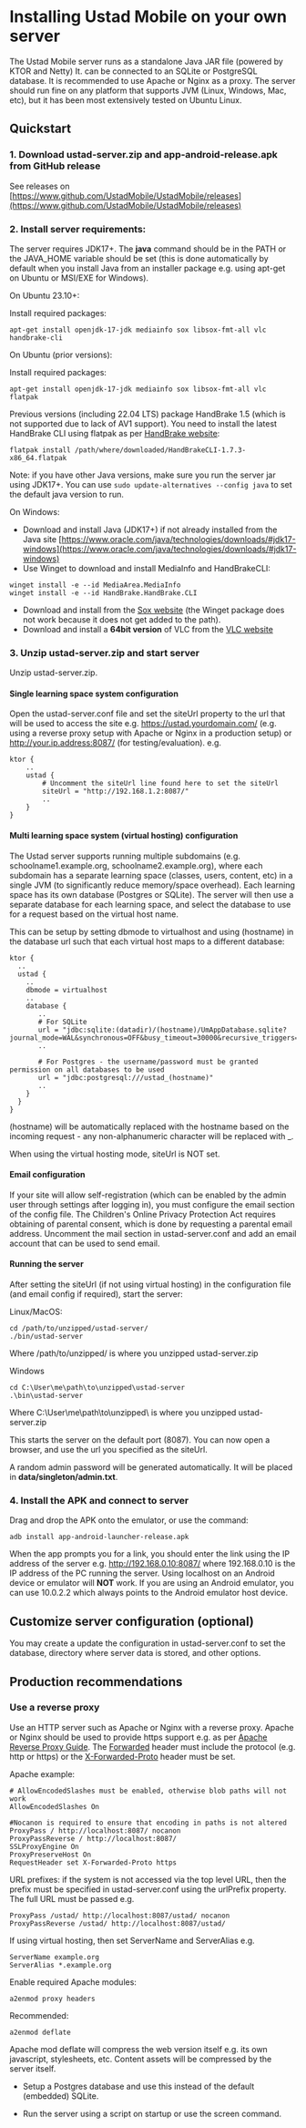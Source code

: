 # Installing Ustad Mobile on your own server

The Ustad Mobile server runs as a standalone Java JAR file (powered by KTOR and Netty) It. can be
connected to an SQLite or PostgreSQL database. It is recommended to use Apache or Nginx as a proxy.
The server should run fine on any platform that supports JVM (Linux, Windows, Mac, etc), but it has
been most extensively tested on Ubuntu Linux.

## Quickstart

### 1. Download ustad-server.zip and app-android-release.apk from GitHub release
See releases on [https://www.github.com/UstadMobile/UstadMobile/releases](https://www.github.com/UstadMobile/UstadMobile/releases)

### 2. Install server requirements:

The server requires JDK17+. The __java__ command should be in the PATH or the JAVA_HOME variable should
be set (this is done automatically by default when you install Java from an installer package e.g. 
using apt-get on Ubuntu or MSI/EXE for Windows).

On Ubuntu 23.10+:

Install required packages:
```
apt-get install openjdk-17-jdk mediainfo sox libsox-fmt-all vlc handbrake-cli
```

On Ubuntu (prior versions):

Install required packages:
```
apt-get install openjdk-17-jdk mediainfo sox libsox-fmt-all vlc flatpak
```

Previous versions (including 22.04 LTS) package HandBrake 1.5 (which is not supported due to lack of
AV1 support). You need to install the latest HandBrake CLI using flatpak as per [HandBrake website](https://handbrake.fr/downloads2.php):
```
flatpak install /path/where/downloaded/HandBrakeCLI-1.7.3-x86_64.flatpak
```

Note: if you have other Java versions, make sure you run the server jar using JDK17+. You can use 
``sudo update-alternatives --config java`` to set the default java version to run.

On Windows:
* Download and install Java (JDK17+) if not already installed from the Java site [https://www.oracle.com/java/technologies/downloads/#jdk17-windows](https://www.oracle.com/java/technologies/downloads/#jdk17-windows)
* Use Winget to download and install MediaInfo and HandBrakeCLI:
```
winget install -e --id MediaArea.MediaInfo
winget install -e --id HandBrake.HandBrake.CLI
```
* Download and install from the [Sox website](https://sourceforge.net/projects/sox/files/sox/14.4.2/) 
  (the Winget package does not work because it does not get added to the path).
* Download and install a __64bit version__ of VLC from the [VLC website](https://videolan.org)

### 3. Unzip ustad-server.zip and start server

Unzip ustad-server.zip. 

#### Single learning space system configuration

Open the ustad-server.conf file and set the siteUrl property to the url that 
will be used to access the site e.g. https://ustad.yourdomain.com/ (e.g. using a reverse proxy setup
with Apache or Nginx in a production setup) or http://your.ip.address:8087/ (for testing/evaluation).
e.g.
```
ktor {
    ..
    ustad {
        # Uncomment the siteUrl line found here to set the siteUrl
        siteUrl = "http://192.168.1.2:8087/"
        ..
    }
}        
```

#### Multi learning space system (virtual hosting) configuration

The Ustad server supports running multiple subdomains (e.g. schoolname1.example.org, schoolname2.example.org),
where each subdomain has a separate learning space (classes, users, content, etc) in a single JVM
(to significantly reduce memory/space overhead). Each learning space has its own database
(Postgres or SQLite). The server will then use a separate database for each learning space, and select
the database to use for a request based on the virtual host name.

This can be setup by setting dbmode to virtualhost and using (hostname) in the database url such that
each virtual host maps to a different database:

```
ktor {
  ..
  ustad {
    ..
    dbmode = virtualhost
    ..
    database {
       ..
       # For SQLite 
       url = "jdbc:sqlite:(datadir)/(hostname)/UmAppDatabase.sqlite?journal_mode=WAL&synchronous=OFF&busy_timeout=30000&recursive_triggers=true"
       ..
       
       # For Postgres - the username/password must be granted permission on all databases to be used
       url = "jdbc:postgresql:///ustad_(hostname)"
       ..
    }
  }
}
```
(hostname) will be automatically replaced with the hostname based on the incoming request - any
non-alphanumeric character will be replaced with _.

When using the virtual hosting mode, siteUrl is NOT set.

#### Email configuration

If your site will allow self-registration (which can be enabled by the admin user through settings
after logging in), you must configure the email section of the config file. The Children's Online 
Privacy Protection Act requires obtaining of parental consent, which is done by requesting a parental
email address. Uncomment the mail section in ustad-server.conf and add an email account that can be
used to send email.

#### Running the server

After setting the siteUrl (if not using virtual hosting) in the configuration file 
(and email config if required), start the server:

Linux/MacOS:
```
cd /path/to/unzipped/ustad-server/
./bin/ustad-server
```
Where /path/to/unzipped/ is where you unzipped ustad-server.zip

Windows
```
cd C:\User\me\path\to\unzipped\ustad-server
.\bin\ustad-server
```
Where C:\User\me\path\to\unzipped\ is where you unzipped ustad-server.zip

This starts the server on the default port (8087). You can now open a browser, and use the url
you specified as the siteUrl.

A random admin password will be generated automatically. It will be placed in
**data/singleton/admin.txt**.

### 4. Install the APK and connect to server

Drag and drop the APK onto the emulator, or use the command:

```
adb install app-android-launcher-release.apk
```

When the app prompts you for a link, you should enter the link using the IP address of the server
e.g. http://192.168.0.10:8087/ where 192.168.0.10 is the IP address of the PC running the server.
Using localhost on an Android device or emulator will **NOT** work. If you are using an Android
emulator, you can use 10.0.2.2 which always points to the Android emulator host device.


## Customize server configuration (optional)

You may create a update the configuration in ustad-server.conf to set the database, directory where
server data is stored, and other options. 

## Production recommendations

### Use a reverse proxy

Use an HTTP server such as Apache or Nginx with a reverse proxy. Apache or Nginx
should be used to provide https support e.g. as per [Apache Reverse Proxy Guide](https://httpd.apache.org/docs/2.4/howto/reverse_proxy.html).
The [Forwarded](https://developer.mozilla.org/en-US/docs/Web/HTTP/Headers/Forwarded) header must include the protocol (e.g. http or https) or 
the [X-Forwarded-Proto](https://developer.mozilla.org/en-US/docs/Web/HTTP/Headers/X-Forwarded-Proto) 
header must be set. 

Apache example:
```
# AllowEncodedSlashes must be enabled, otherwise blob paths will not work
AllowEncodedSlashes On

#Nocanon is required to ensure that encoding in paths is not altered
ProxyPass / http://localhost:8087/ nocanon
ProxyPassReverse / http://localhost:8087/
SSLProxyEngine On
ProxyPreserveHost On
RequestHeader set X-Forwarded-Proto https
```

URL prefixes: if the system is not accessed via the top level URL, then the prefix must be specified
in ustad-server.conf using the urlPrefix property. The full URL must be passed e.g.
```
ProxyPass /ustad/ http://localhost:8087/ustad/ nocanon
ProxyPassReverse /ustad/ http://localhost:8087/ustad/
```

If using virtual hosting, then set ServerName and ServerAlias e.g.

```
ServerName example.org
ServerAlias *.example.org
```

Enable required Apache modules:
```
a2enmod proxy headers
```
Recommended:
```
a2enmod deflate
```
Apache mod deflate will compress the web version itself e.g. its own javascript, stylesheets, etc. 
Content assets will be compressed by the server itself.

* Setup a Postgres database and use this instead of the default (embedded) SQLite.

* Run the server using a script on startup or use the screen command.
